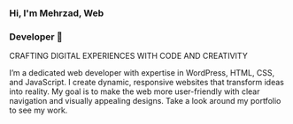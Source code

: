 ### Hi, I'm Mehrzad, Web
### Developer 👋

CRAFTING DIGITAL EXPERIENCES WITH CODE AND CREATIVITY

I’m a dedicated web developer with expertise in WordPress, HTML, CSS, and JavaScript. I create dynamic, responsive websites that transform ideas into reality. My goal is to make the web more user-friendly with clear navigation and visually appealing designs. Take a look around my portfolio to see my work.

